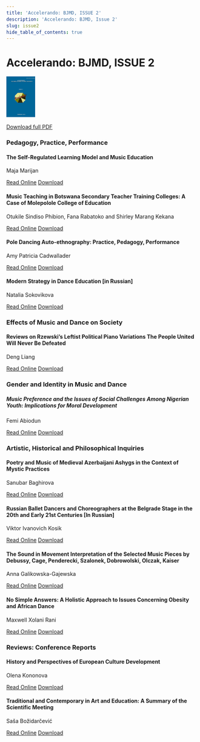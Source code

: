 ```yaml
---
title: 'Accelerando: BJMD, ISSUE 2'
description: 'Accelerando: BJMD, Issue 2'
slug: issue2
hide_table_of_contents: true
---
```


# Accelerando: BJMD, ISSUE 2

<!-- truncate -->

![Accelerndo: BJMD, Issue 2](accelerandoBJMD2017.png)

[Download full PDF](https://accelerandobjmd.weebly.com/uploads/6/9/5/0/6950835/issue_2_pdf.pdf)

### Pedagogy, Practice, Performance

#### The Self-Regulated Learning Model and Music Education

Maja Marijan

[Read Online](/articles/issue2/the-self-regulated-learning-model-and-music-education) [Download](https://drive.google.com/file/d/0B-3gNmXhRJqfMGNxQWFrblZpcTQ/view?usp=sharing&resourcekey=0-ECgc82thMP2QXBmLlWpBsg)

#### Music Teaching in Botswana Secondary Teacher Training Colleges: A Case of Molepolole College of Education

Otukile Sindiso Phibion, Fana Rabatoko and Shirley Marang Kekana

[Read Online](/articles/issue2/music-teaching-in-botswana) [Download](https://drive.google.com/file/d/0B-3gNmXhRJqfUVpWZnJhVUk5WXc/view?usp=drive_link&resourcekey=0-CccB8-rlxM69XsTjuAOUDQ)

#### Pole Dancing Auto-ethnography: Practice, Pedagogy, Performance

Amy Patricia Cadwallader

[Read Online](/articles/issue2/pole-dancing-auto-ethnography) [Download](https://drive.google.com/file/d/0B-3gNmXhRJqfbmdSdWdMR0NfbWc/view?usp=sharing&resourcekey=0-jcvD-9piQLNlNbw7PpXldA)

#### Modern Strategy in Dance Education [in Russian]

Natalia Sokovikova

[Read Online](/articles/issue2/modern-strategy-in-dance-education) [Download](https://drive.google.com/file/d/0B-3gNmXhRJqfT3Q4UGg1cF9lNGc/view?usp=drive_link&resourcekey=0-RZ-fekhktOO0r_DtDfTVgA)

### Effects of Music and Dance on Society

#### Reviews on Rzewski’s Leftist Political Piano Variations ​The People United Will Never Be Defeated

Deng Liang

[Read Online](/articles/issue2/rzewski-the-people-united-will-never-be-defeated) [Download](https://drive.google.com/file/d/0B-3gNmXhRJqfa0V6NE9lcW5Kak0/view?usp=sharing&resourcekey=0-5p7U4rc2DAT1EbfKsoBsjg)

### Gender and Identity in Music and Dance

##### Music Preference and the Issues of Social Challenges Among Nigerian Youth: Implications for Moral Development

Femi Abiodun

[Read Online](/articles/issue2/music-preference-among-nigerian-youth) [Download](https://drive.google.com/file/d/0B-3gNmXhRJqfZzBVZXJsS2VoYnc/view?usp=sharing&resourcekey=0-TbBD8K7A1Ej2sqHRkiXsIg)

### Artistic, Historical and Philosophical Inquiries

#### Poetry and Music of Medieval Azerbaijani Ashygs in the Context of Mystic Practices

Sanubar Baghirova

[Read Online](/articles/issue2/poetry-and-music-of-medieval-azerbaijani-ashygs) [Download](https://drive.google.com/file/d/0B-3gNmXhRJqfcWhQaFpSZk1yVXM/view?usp=drive_link&resourcekey=0-1tAIjRTUAeOLi9WvlMlQvA)

#### Russian Ballet Dancers and Choreographers at the Belgrade Stage in the 20th and Early 21st Centuries [In Russian]

Viktor Ivanovich Kosik

[Read Online](/articles/issue2/maga-magazinovic-the-main-concepts-of-modern-dance) [Download](https://drive.google.com/file/d/0B-3gNmXhRJqfQndYOVdtbmxuMkk/view?usp=drive_link&resourcekey=0-tnNLXvAimkc7mvqe5vg5Mw)

#### The Sound in Movement Interpretation of the Selected Music Pieces by Debussy, Cage, Penderecki, Szalonek, Dobrowolski, Olczak, Kaiser

Anna Galikowska-Gajewska

[Read Online](/articles/issue2/smiljana-mandukic-the-beginning-of-modern-dance) [Download](https://drive.google.com/file/d/0B-3gNmXhRJqfR0hIQW0zb2tMQVk/view?usp=drive_link&resourcekey=0-hsp2S4wsI7775Aveqoi4-g)

#### No Simple Answers: A Holistic Approach to Issues Concerning Obesity and African Dance

Maxwell Xolani Rani

[Read Online](/articles/issue2/ower-limb-flexibility-and-risk-of-injury-in-professional-dancers) [Download](https://drive.google.com/file/d/0B-3gNmXhRJqfeUZQVXFlbk4zVVU/view?usp=drive_link&resourcekey=0-wU8nQyI58j2bjAlrkss-lw)

### Reviews: Conference Reports

#### History and Perspectives of European Culture Development

Olena Kononova

[Read Online](/articles/issue2/ower-limb-flexibility-and-risk-of-injury-in-professional-dancers) [Download](https://drive.google.com/file/d/0B-3gNmXhRJqfZEJxOFA3STZQREk/view?usp=drive_link&resourcekey=0-6ZNTDSrXULhfhIg9KSRKZg)

#### Traditional and Contemporary in Art and Education: A Summary of the Scientific Meeting

Saša Božidarčević

[Read Online](/articles/issue2/ower-limb-flexibility-and-risk-of-injury-in-professional-dancers) [Download](https://drive.google.com/file/d/0B-3gNmXhRJqfUG9xS05vTlh6UzA/view?usp=drive_link&resourcekey=0-yaIeWrzJJ2U1mBaEcEym-Q)
